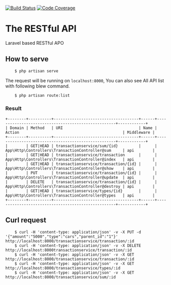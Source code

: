[![Build Status](https://travis-ci.org/coffeetalkh/test-service.svg?branch=master)](https://travis-ci.org/coffeetalkh/test-service)
[![Code Coverage](https://scrutinizer-ci.com/g/coffeetalkh/test-service/badges/coverage.png?b=master)](https://scrutinizer-ci.com/g/coffeetalkh/test-service/?branch=master)

# The RESTful API

Laravel based RESTful APO

## How to serve

```
    $ php artisan serve
```

The request will be running on ```localhost:8000```, You can also see All API list with following blew command.

```
    $ php artisan route:list
```

### Result
```
+--------+----------+-------------------------------------+------+----------------------------------------------------+------------+
| Domain | Method   | URI                                 | Name | Action                                             | Middleware |
+--------+----------+-------------------------------------+------+----------------------------------------------------+------------+
|        | GET|HEAD | transactionservice/sum/{id}         |      | App\Http\Controllers\TransactionController@sum     | api        |
|        | GET|HEAD | transactionservice/transaction      |      | App\Http\Controllers\TransactionController@index   | api        |
|        | GET|HEAD | transactionservice/transaction/{id} |      | App\Http\Controllers\TransactionController@show    | api        |
|        | PUT      | transactionservice/transaction/{id} |      | App\Http\Controllers\TransactionController@update  | api        |
|        | DELETE   | transactionservice/transaction/{id} |      | App\Http\Controllers\TransactionController@destroy | api        |
|        | GET|HEAD | transactionservice/types/{id}       |      | App\Http\Controllers\TransactionController@types   | api        |
+--------+----------+-------------------------------------+------+----------------------------------------------------+------------+
```

## Curl request

```
    $ curl -H 'content-type: application/json' -v -X PUT -d '{"amount":"5000","type":"cars","parent_id":"1"}' http://localhost:8000/transactionservice/transaction/:id
    $ curl -H 'content-type: application/json' -v -X DELETE http://localhost:8000transactionservice/transaction/:id
    $ curl -H 'content-type: application/json' -v -X GET http://localhost:8000/transactionservice/transaction/:id
    $ curl -H 'content-type: application/json' -v -X GET http://localhost:8000/transactionservice/types/:id
    $ curl -H 'content-type: application/json' -v -X GET http://localhost:8000/transactionservice/sum/:id
```

